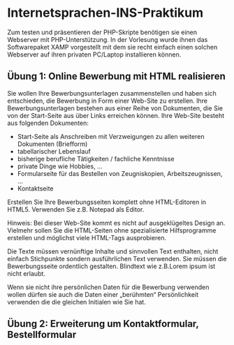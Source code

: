 # Internetsprachen-INS-Praktikum

Zum testen und präsentieren der PHP-Skripte benötigen sie einen Webserver mit PHP-Unterstützung. In der Vorlesung wurde ihnen das Softwarepaket XAMP vorgestellt mit dem sie recht einfach einen solchen Webserver auf ihren privaten PC/Laptop installieren können.


## Übung 1: Online Bewerbung mit HTML realisieren

Sie wollen Ihre Bewerbungsunterlagen zusammenstellen und haben sich entschieden, die Bewerbung in Form einer Web-Site zu erstellen. Ihre Bewerbungsunterlagen bestehen aus einer Reihe von Dokumenten, die Sie von der Start-Seite aus über Links erreichen können. Ihre Web-Site besteht aus folgenden Dokumenten:

- Start-Seite als Anschreiben mit Verzweigungen zu allen weiteren Dokumenten (Briefform) 
- tabellarischer Lebenslauf
- bisherige berufliche Tätigkeiten / fachliche Kenntnisse
- private Dinge wie Hobbies, ...
- Formularseite für das Bestellen von Zeugniskopien, Arbeitszeugnissen, ...
- Kontaktseite

Erstellen Sie Ihre Bewerbungsseiten komplett ohne HTML-Editoren in HTML5. Verwenden Sie z.B. Notepad als Editor.

Hinweis: Bei dieser Web-Site kommt es nicht auf ausgeklügeltes Design an. Vielmehr sollen Sie die HTML-Seiten ohne spezialisierte Hilfsprogramme erstellen und möglichst viele HTML-Tags ausprobieren.

Die Texte müssen vernünftige Inhalte und sinnvollen Text enthalten, nicht einfach Stichpunkte sondern ausführlichen Text verwenden.
Sie müssen die Bewerbungsseite ordentlich gestalten.
Blindtext wie z.B.Lorem ipsum ist nicht erlaubt.

Wenn sie nicht ihre persönlichen Daten für die Bewerbung verwenden wollen dürfen sie auch die Daten einer „berühmten“ Persönlichkeit verwenden die die gleichen Initialen wie Sie hat.


## Übung 2: Erweiterung um Kontaktformular, Bestellformular


## 

